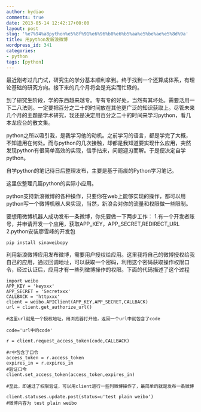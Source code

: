 ```yaml
---
author: bydiao
comments: true
date: 2013-05-14 12:42:17+00:00
layout: post
slug: '%e7%94%a8python%e5%8f%91%e6%96%b0%e6%b5%aa%e5%be%ae%e5%8d%9a'
title: 用python发新浪微博
wordpress_id: 341
categories:
- python
tags: [python]
---
```


最近刚考过几门试，研究生的学分基本顺利拿到。终于找到一个还算成体系，有理论基础的研究方向。接下来的几个月将会是充实而忙碌的。

到了研究生阶段，学的东西越来越专。专有专的好处，当然有其坏处。需要活用一下二八法则。一定要把百分之二十的时间放在其他更广泛的知识获取上。尽管未来几个月的主题是学术研究，我还是决定用百分之二十的时间来学习python，看几本龙应台的散文集。

python之所以吸引我，是我学习他的动机。之前学习的语言，都是学完了大概，不知道用在何处。而与python的几次接触，却都是我知道要实现什么应用，突然发现python有很简单高效的实现，信手拈来，问题迎刃而解。于是便决定自学python。

自学python的笔记待日后整理发布，主要是基于雨痕的Python学习笔记。

这里仅整理几篇python的实际小应用。

python支持新浪微博的各种操作，只要你在web上能够实现的操作，都可以用python写一个微博机器人来实现，当然，新浪会对你的流量和权限做一些限制。

要想用微博机器人成功发布一条微博，你先要做一下两步工作：
1.有一个开发者账号，并申请开发一个应用，获取APP_KEY，APP_SECRET,REDIRECT_URL
2.python安装廖雪峰的开发包

	pip install sinaweibopy


利用新浪微博应用发布微博，需要用户授权给应用。这里我将自己的微博授权给我自己的应用，通过回调地址，可以获取一个密码，利用这个密码获取操作权限口令，经过认证后，应用才有一些列微博操作的权限。下面的代码描述了这个过程


	import weibo
	APP_KEY = 'keyxxx'
	APP_SECRET = 'Secretxxx'
	CALLBACK = 'httpxxx'
	client = weibo.APIClient(APP_KEY,APP_SECRET,CALLBACK)
	url = client.get_authorize_url()

	#这里url就是一个授权地址，用浏览器打开他，返回一个url中就包含了code

	code='url中的code'

	r = client.request_access_token(code,CALLBACK)

	#r中包含了口令
	access_token = r.access_token
	expires_in = r.expires_in
	#验证口令
	client.set_access_token(access_token,expires_in)

	#至此，即通过了权限验证，可以用client进行一些列微博操作了，最简单的就是发布一条微博

	client.statuses.update.post(status=u'test plain weibo')
	#微博内容为 test plain weibo



